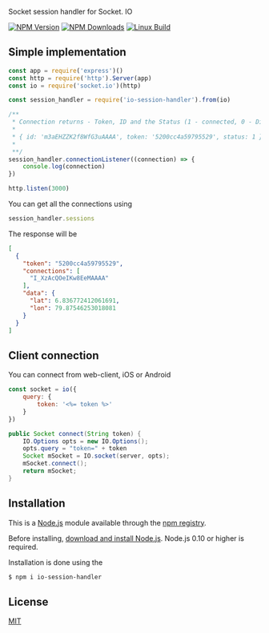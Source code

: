 Socket session handler for Socket. IO

[![NPM Version][npm-image]][npm-url]
[![NPM Downloads][downloads-image]][downloads-url]
[![Linux Build][travis-image]][travis-url]

## Simple implementation

``` js
const app = require('express')()
const http = require('http').Server(app)
const io = require('socket.io')(http)

const session_handler = require('io-session-handler').from(io)

/**
 * Connection returns - Token, ID and the Status (1 - connected, 0 - Disconnected)
 * 
 * { id: 'm3aEHZZK2f8WfG3uAAAA', token: '5200cc4a59795529', status: 1 }
 * 
 **/
session_handler.connectionListener((connection) => {
    console.log(connection)
})

http.listen(3000)
```

You can get all the connections using

``` js
session_handler.sessions
```

The response will be

``` json
[
  {
    "token": "5200cc4a59795529",
    "connections": [
      "I_XzAcQOeIKw8EeMAAAA"
    ],
    "data": {
      "lat": 6.836772412061691,
      "lon": 79.87546253018081
    }
  }
]
```

## Client connection

You can connect from web-client, iOS or Android

``` js
const socket = io({
    query: {
        token: '<%= token %>'
    }
})
```

``` java
public Socket connect(String token) {
    IO.Options opts = new IO.Options();
    opts.query = "token=" + token
    Socket mSocket = IO.socket(server, opts);
    mSocket.connect();
    return mSocket;
}
```

## Installation

This is a [Node.js](https://nodejs.org/en/) module available through the
[npm registry](https://www.npmjs.com/).

Before installing, [download and install Node.js](https://nodejs.org/en/download/).
Node.js 0.10 or higher is required.

Installation is done using the

``` bash
$ npm i io-session-handler
```

## License

  [MIT](LICENSE)

[npm-image]: https://img.shields.io/npm/v/io-session-handler.svg
[npm-url]: https://npmjs.org/package/io-session-handler
[downloads-image]: https://img.shields.io/npm/dm/io-session-handler.svg
[downloads-url]: https://npmcharts.com/compare/io-session-handler?minimal=true
[travis-image]: https://img.shields.io/travis/aslamanver/aslam/io-session-handler.svg?label=linux
[travis-url]: https://travis-ci.org/aslamanver/io-session-handler
